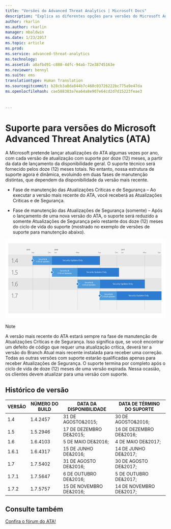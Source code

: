 ```yaml
---
title: "Versões do Advanced Threat Analytics | Microsoft Docs"
description: "Explica as diferentes opções para versões do Microsoft Advanced Threat Analytics (ATA)."
author: rkarlin
ms.author: rkarlin
manager: mbaldwin
ms.date: 1/23/2017
ms.topic: article
ms.prod: 
ms.service: advanced-threat-analytics
ms.technology: 
ms.assetid: a8afbd91-c888-4dfc-94ab-72e38745163e
ms.reviewer: bennyl
ms.suite: ems
translationtype: Human Translation
ms.sourcegitcommit: b28cb3a0da844b7c460c03726222bc775a9e47da
ms.openlocfilehash: cae588383a7ea64a8e907e64cd2d7d15223feae3


---
```


# <a name="support-for-microsoft-advanced-threat-analytics-ata-versions"></a>Suporte para versões do Microsoft Advanced Threat Analytics (ATA)

A Microsoft pretende lançar atualizações do ATA algumas vezes por ano, com cada versão de atualização com suporte por doze (12) meses, a partir da data de lançamento da disponibilidade geral. O suporte técnico será fornecido pelos doze (12) meses totais. No entanto, nossa estrutura de suporte agora é dinâmica, evoluindo em duas fases de manutenção distintas, que dependem da disponibilidade da versão mais recente.

-   Fase de manutenção das Atualizações Críticas e de Segurança – Ao executar a versão mais recente do ATA, você receberá as Atualizações Críticas e de Segurança.

-   Fase de manutenção das Atualizações de Segurança (somente) – Após o lançamento de uma nova versão do ATA, o suporte será reduzido a somente Atualizações de Segurança pelo restante dos doze (12) meses do ciclo de vida do suporte (mostrado no exemplo de versões de suporte para manutenção abaixo).
 
![Exemplo de versões de suporte para manutenção](media/versions.png)

> [!Note]
> A versão mais recente do ATA estará sempre na fase de manutenção de Atualizações Críticas e de Segurança. Isso significa que, se você encontrar um defeito de código que requer uma atualização crítica, deverá ter a versão do Branch Atual mais recente instalada para receber uma correção. Todas as outras versões com suporte estarão qualificadas apenas para receber Atualizações de Segurança. O suporte termina por completo após o ciclo de vida de doze (12) meses de uma versão expirada. Nessa ocasião, os clientes devem atualizar para uma versão com suporte.

## <a name="version-history"></a>Histórico de versão

|VERSÃO|NÚMERO DO BUILD|DATA DA DISPONIBILIDADE| DATA DE TÉRMINO DO SUPORTE|
|----|----|----|----|
|1.4|1.4.2457|31 DE AGOSTO&2015;|30 DE AGOSTO&2016;|
|1.5|1.5.2946|17 DE DEZEMBRO DE&2015;|16 DE DEZEMBRO DE&2016;|
|1.6|1.6.4103|5 DE MAIO DE&2016;|4 DE MAIO DE&2017;|
|1.6.1|1.6.4317|15 DE JUNHO DE&2016;|14 DE JUNHO DE&2017;|
|1.7|1.7.5402|31 DE AGOSTO DE&2016;|30 DE AGOSTO DE&2017;|
|1.7.1|1.7.5647|6 DE OUTUBRO DE&2016;|5 DE OUTUBRO DE&2017;|
|1.7.2|1.7.5757|15 DE NOVEMBRO DE&2016;|14 DE NOVEMBRO DE&2017;|





## <a name="see-also"></a>Consulte também
[Confira o fórum do ATA!](https://social.technet.microsoft.com/Forums/security/home?forum=mata)



<!--HONumber=Feb17_HO1-->


